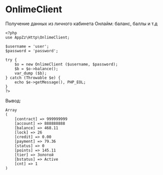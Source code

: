 # OnlimeClient
Получение данных из личного кабинета Онлайм: баланс, баллы и т.д

```
<?php
use AppZz\Http\OnlimeClient;

$username = 'user';
$password = 'password';

try {
    $o = new OnlimeClient ($username, $password);
    $b = $o->balance();
    var_dump ($b);
} catch (Throwable $e) {
    echo $e->getMessage(), PHP_EOL;
}
?>

```
Вывод:

```
Array
(
    [contract] => 999999999
    [account] => 888888888
    [balance] => 468.11
    [lock] => 26
    [credit] => 0.00
    [payment] => 79.36
    [status] => 0
    [points] => 145.11
    [tier] => Золотой
    [bstatus] => Active
    [cnt] => 1
)
```